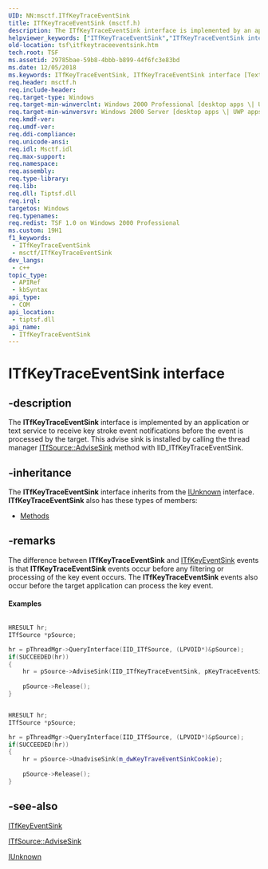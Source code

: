 ```yaml
---
UID: NN:msctf.ITfKeyTraceEventSink
title: ITfKeyTraceEventSink (msctf.h)
description: The ITfKeyTraceEventSink interface is implemented by an application or text service to receive key stroke event notifications before the event is processed by the target.
helpviewer_keywords: ["ITfKeyTraceEventSink","ITfKeyTraceEventSink interface [Text Services Framework]","ITfKeyTraceEventSink interface [Text Services Framework]","described","_tsf_itfkeytraceeventsink_ref","msctf/ITfKeyTraceEventSink","tsf.itfkeytraceeventsink"]
old-location: tsf\itfkeytraceeventsink.htm
tech.root: TSF
ms.assetid: 29785bae-59b8-4bbb-b899-44f6fc3e83bd
ms.date: 12/05/2018
ms.keywords: ITfKeyTraceEventSink, ITfKeyTraceEventSink interface [Text Services Framework], ITfKeyTraceEventSink interface [Text Services Framework],described, _tsf_itfkeytraceeventsink_ref, msctf/ITfKeyTraceEventSink, tsf.itfkeytraceeventsink
req.header: msctf.h
req.include-header: 
req.target-type: Windows
req.target-min-winverclnt: Windows 2000 Professional [desktop apps \| UWP apps]
req.target-min-winversvr: Windows 2000 Server [desktop apps \| UWP apps]
req.kmdf-ver: 
req.umdf-ver: 
req.ddi-compliance: 
req.unicode-ansi: 
req.idl: Msctf.idl
req.max-support: 
req.namespace: 
req.assembly: 
req.type-library: 
req.lib: 
req.dll: Tiptsf.dll
req.irql: 
targetos: Windows
req.typenames: 
req.redist: TSF 1.0 on Windows 2000 Professional
ms.custom: 19H1
f1_keywords:
 - ITfKeyTraceEventSink
 - msctf/ITfKeyTraceEventSink
dev_langs:
 - c++
topic_type:
 - APIRef
 - kbSyntax
api_type:
 - COM
api_location:
 - tiptsf.dll
api_name:
 - ITfKeyTraceEventSink
---
```


# ITfKeyTraceEventSink interface


## -description

The <b>ITfKeyTraceEventSink</b> interface is implemented by an application or text service to receive key stroke event notifications before the event is processed by the target. This advise sink is installed by calling the thread manager <a href="/windows/desktop/api/msctf/nf-msctf-itfsource-advisesink">ITfSource::AdviseSink</a> method with IID_ITfKeyTraceEventSink.

## -inheritance

The <b xmlns:loc="http://microsoft.com/wdcml/l10n">ITfKeyTraceEventSink</b> interface inherits from the <a href="/windows/desktop/api/unknwn/nn-unknwn-iunknown">IUnknown</a> interface. <b>ITfKeyTraceEventSink</b> also has these types of members:
<ul>
<li><a href="https://docs.microsoft.com/">Methods</a></li>
</ul>

## -remarks

The difference between <b>ITfKeyTraceEventSink</b> and <a href="/windows/desktop/api/msctf/nn-msctf-itfkeyeventsink">ITfKeyEventSink</a> events is that <b>ITfKeyTraceEventSink</b> events occur before any filtering or processing of the key event occurs. The <b>ITfKeyTraceEventSink</b> events also occur before the target application can process the key event.


#### Examples


```cpp

HRESULT hr;
ITfSource *pSource;

hr = pThreadMgr->QueryInterface(IID_ITfSource, (LPVOID*)&pSource);
if(SUCCEEDED(hr))
{
    hr = pSource->AdviseSink(IID_ITfKeyTraceEventSink, pKeyTraceEventSink, &m_dwKeyTraveEventSinkCookie);
    
    pSource->Release();
}

```



```cpp

HRESULT hr;
ITfSource *pSource;

hr = pThreadMgr->QueryInterface(IID_ITfSource, (LPVOID*)&pSource);
if(SUCCEEDED(hr))
{
    hr = pSource->UnadviseSink(m_dwKeyTraveEventSinkCookie);
    
    pSource->Release();
}

```

## -see-also

<a href="/windows/desktop/api/msctf/nn-msctf-itfkeyeventsink">ITfKeyEventSink
      </a>



<a href="/windows/desktop/api/msctf/nf-msctf-itfsource-advisesink">ITfSource::AdviseSink
      </a>



<a href="/windows/desktop/api/unknwn/nn-unknwn-iunknown">IUnknown</a>
